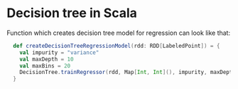 # Decision tree in Scala

Function which creates decision tree model for regression can look like that:

```scala
  def createDecisionTreeRegressionModel(rdd: RDD[LabeledPoint]) = {
    val impurity = "variance"
    val maxDepth = 10
    val maxBins = 20
    DecisionTree.trainRegressor(rdd, Map[Int, Int](), impurity, maxDepth, maxBins)
  }
```